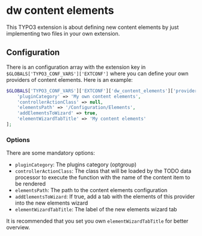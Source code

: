 # dw content elements

This TYPO3 extension is about defining new content elements by just implementing two
files in your own extension.

## Configuration

There is an configuration array with the extension key in `$GLOBALS['TYPO3_CONF_VARS']['EXTCONF']`
where you can define your own providers of content elements. Here is an example:

```php
$GLOBALS['TYPO3_CONF_VARS']['EXTCONF']['dw_content_elements']['providers']['my_content_elements'] = [
    'pluginCategory' => 'My own content elements',
    'controllerActionClass' => null,
    'elementsPath' => '/Configuration/Elements',
    'addElementsToWizard' => true,
    'elementWizardTabTitle' => 'My content elements'
];

```

### Options

There are some mandatory options:

- `pluginCategory`: The plugins category (optgroup)
- `controllerActionClass`: The class that will be loaded by the TODO data processor to execute the function with the name of the content item to be rendered
- `elementsPath`: The path to the content elements configuration
- `addElementsToWizard`: If true, add a tab with the elements of this provider into the new elements wizard
- `elementWizardTabTitle`: The label of the new elements wizard tab

It is recommended that you set you own `elementWizardTabTitle` for better overview.
